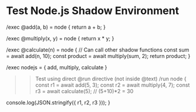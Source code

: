 # Test Node.js Shadow Environment

/exec @add(a, b) = node {
  return a + b;
}

/exec @multiply(x, y) = node {
  return x * y;
}

/exec @calculate(n) = node {
  // Can call other shadow functions
  const sum = await add(n, 10);
  const product = await multiply(sum, 2);
  return product;
}

/exec nodejs = { add, multiply, calculate }

>> Test using direct @run directive (not inside @text)
/run node {
  const r1 = await add(5, 3);
  const r2 = await multiply(4, 7);
  const r3 = await calculate(5); // (5+10)*2 = 30
  
  console.log(JSON.stringify({ r1, r2, r3 }));
}